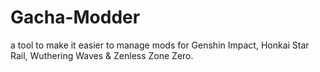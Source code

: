 # Gacha-Modder
a tool to make it easier to manage mods for Genshin Impact, Honkai Star Rail, Wuthering Waves &amp; Zenless Zone Zero.
